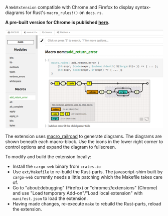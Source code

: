 A `WebExtension` compatible with Chrome and Firefox to display syntax-diagrams for Rust's `macro_rules!()` on `docs.rs`.

**A pre-built version for Chrome is published [here](https://chrome.google.com/webstore/detail/macrorailroad/jeinhnlccpembeoccdhdpnolnmkfcblp).**

![Screenshot](./var/screenshot1.png)

The extension uses [macro_railroad](https://github.com/lukaslueg/macro_railroad) to generate diagrams. The diagrams are shown beneath each macro-block. Use the icons in the lower right corner to control options and expand the diagram to fullscreen.

To modify and build the extension locally:

* Install the `cargo-web` binary from `crates.io`
* Use `ext/Makefile` to re-build the Rust-parts. The javascript-shim built by `cargo-web` currently needs a little patching which the Makefile takes care of.
* Go to "about:debugging" (Firefox) or "chrome://extensions" (Chrome) and use "Load temporary Add-on"/"Load local extension" with `manifest.json` to load the extension.
* Having made changes, re-execute `make` to rebuild the Rust-parts, reload the extension.
